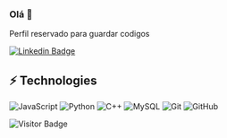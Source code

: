 ### Olá 👋

Perfil reservado para guardar codigos 

[![Linkedin Badge](https://img.shields.io/badge/-LucasGabriel-blue?style=flat-square&logo=Linkedin&logoColor=white&link=https://www.linkedin.com/in/lucas-gabriel-91b0021b1/)](https://www.linkedin.com/in/lucas-gabriel-91b0021b1/)

## ⚡ Technologies

![JavaScript](https://img.shields.io/badge/-JavaScript-black?style=flat-square&logo=javascript)
![Python](https://img.shields.io/badge/-Python-black?style=flat-square&logo=Python)
![C++](https://img.shields.io/badge/-C++-00599C?style=flat-square&logo=c)
![MySQL](https://img.shields.io/badge/-MySQL-black?style=flat-square&logo=mysql)
![Git](https://img.shields.io/badge/-Git-black?style=flat-square&logo=git)
![GitHub](https://img.shields.io/badge/-GitHub-181717?style=flat-square&logo=github)




![Visitor Badge](https://visitor-badge.laobi.icu/badge?page_id=LucasGabrielfl0.LucasGabrielfl0)
